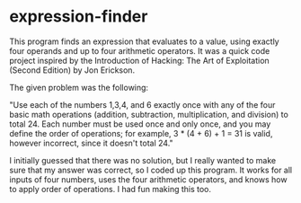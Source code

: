 # expression-finder

This program finds an expression that evaluates to a value, using exactly four operands and up to four arithmetic operators. It was a quick code project inspired by the Introduction of Hacking: The Art of Exploitation (Second Edition) by Jon Erickson.

The given problem was the following:

"Use each of the numbers 1,3,4, and 6 exactly once with any of the four basic math operations (addition, subtraction, multiplication, and division) to total 24. Each number must be used once and only once, and you may define the order of operations; for example, 3 * (4 + 6) + 1 = 31 is valid, however incorrect, since it doesn't total 24."

I initially guessed that there was no solution, but I really wanted to make sure that my answer was correct, so I coded up this program. It works for all inputs of four numbers, uses the four arithmetic operators, and knows how to apply order of operations. I had fun making this too.
